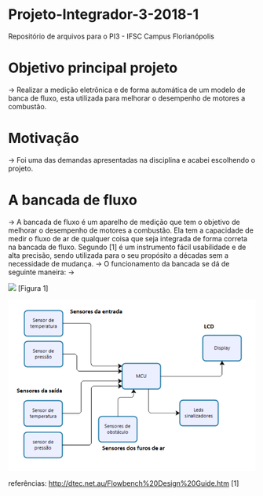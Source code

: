 # Projeto-Integrador-3-2018-1
Repositório de arquivos para o PI3 - IFSC Campus Florianópolis

# Objetivo principal projeto
-> Realizar a medição eletrônica e de forma automática de um modelo de banca de fluxo, esta utilizada para melhorar o desempenho de motores a combustão.

# Motivação
-> Foi uma das demandas apresentadas na disciplina e acabei escolhendo o projeto.

# A bancada de fluxo
-> A bancada de fluxo é um aparelho de medição que tem o objetivo de melhorar o desempenho de motores a combustão. Ela tem a capacidade de medir o fluxo de ar de qualquer coisa que seja integrada de forma correta na bancada de fluxo. Segundo [1] é um instrumento fácil usabilidade e de alta precisão, sendo utilizada para o seu propósito a décadas sem a necessidade de mudança.
-> O funcionamento da bancada se dá de seguinte maneira:
  -> 


<img src=https://upload.wikimedia.org/wikipedia/commons/4/4b/Flow_bench_schematic.GIF width="600" />
[Figura 1]

![diagrama de blocos](https://github.com/Everton-LF-Santos/Projeto-Integrador-3-2018-1/blob/Bancada-de-Fluxo/Imagens/diagrama%20de%20blocos%20do%20sistema.png)


referências:
http://dtec.net.au/Flowbench%20Design%20Guide.htm   [1]
